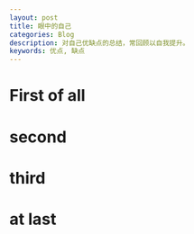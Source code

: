 ```yaml
---
layout: post
title: 眼中的自己
categories: Blog
description: 对自己优缺点的总结，常回顾以自我提升。
keywords: 优点, 缺点
---
```


# First of all

# second

# third

# at last
